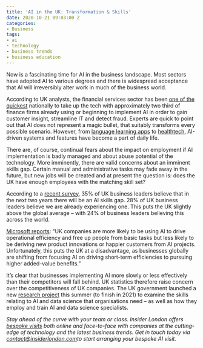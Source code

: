 ```yaml
---
title: 'AI in the UK: Transformation & Skills'
date: 2020-10-21 09:03:00 Z
categories:
- Business
tags:
- ai
- technology
- business trends
- business education
---
```


Now is a fascinating time for AI in the business landscape. Most sectors have adopted AI to various degrees and there is widespread acceptance that AI will irreversibly alter work in much of the business world. 

According to UK analysts, the financial services sector has been [one of the quickest](https://www.ft.com/content/e082b01d-fbd6-4ea5-a0d2-05bc5ad7176c) nationally to take up the tech with approximately two third of finance firms already using or beginning to implement AI in order to gain customer insight, streamline IT and detect fraud. Experts are quick to point out that AI does not represent a magic bullet, that suitably transforms every possible scenario. However, from [language learning apps](https://www.forbes.com/sites/bernardmarr/2020/10/16/the-amazing-ways-duolingo-is-using-artificial-intelligence-to-deliver-free-language-learning/amp/) to [healthtech](https://www.insiderlondon.com/blog/healthtech-and-the-covid-19-recovery/), AI-driven systems and features have become a part of daily life.

There are, of course, continual fears about the impact on employment if AI implementation is badly managed and about abuse potential of the technology. More imminently, there are valid concerns about an imminent skills gap. Certain manual and administrative tasks may fade away in the future, but new jobs will be created and at present the question is: does the UK have enough employees with the matching skill set?

According to a [recent survey](https://news.microsoft.com/en-gb/2020/08/11/uk-faces-ai-skills-gap-microsoft-report-reveals/), 35% of UK business leaders believe that in the next two years there will be an AI skills gap. 28% of UK business leaders believe we are already experiencing one. This puts the UK slightly above the global average – with 24% of business leaders believing this across the world. 

[Microsoft reports](https://news.microsoft.com/en-gb/2020/08/11/uk-faces-ai-skills-gap-microsoft-report-reveals/): “UK companies are  more likely to be using AI to drive operational efficiency and free up people from basic tasks but less likely to be deriving new product innovations or happier customers from AI projects. Unfortunately, this puts the UK at a disadvantage, as businesses globally are shifting from focusing AI on driving short-term efficiencies to pursuing higher added-value benefits.”

It’s clear that businesses implementing AI more slowly or less effectively than their competitors will fall behind. UK statistics therefore raise concern over the competitiveness of UK companies. The UK government launched a new [research project](https://www.computerweekly.com/news/252487687/UK-government-investigates-AI-labour-market) this summer (to finish in 2021) to examine the skills relating to AI and data science that organisations need – as well as how they employ and train AI and data science specialists. 

*Stay ahead of the curve with your team or class. Insider London offers [bespoke visits](https://www.insiderlondon.com/online-education/online-company-visits/) both online and face-to-face with companies at the cutting-edge of technology and the latest business trends. Get in touch today via [contact@insiderlondon.com](mailto:contact@insiderlondon.com)to start arranging your bespoke AI visit.*
